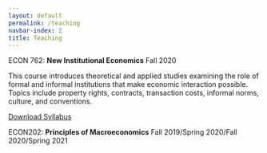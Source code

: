 ```yaml
---
layout: default
permalink: /teaching
navbar-index: 2
title: Teaching
---
```



ECON 762: **New Institutional Economics**
Fall 2020

This course introduces theoretical and applied studies examining the role of formal and informal
institutions that make economic interaction possible. Topics include property rights, contracts,
transaction costs, informal norms, culture, and conventions. 

[Download Syllabus](files/ECON762.pdf)

ECON202: **Principles of Macroeconomics**
Fall 2019/Spring 2020/Fall 2020/Spring 2021
